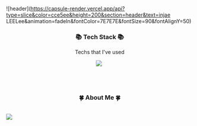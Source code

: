 <!--
### Hi there 👋
-->
<!--
**ginidino/ginidino** is a ✨ _special_ ✨ repository because its `README.md` (this file) appears on your GitHub profile.

Here are some ideas to get you started:

- 🔭 I’m currently working on ...
- 🌱 I’m currently learning ...
- 👯 I’m looking to collaborate on ...
- 🤔 I’m looking for help with ...
- 💬 Ask me about ...
- 📫 How to reach me: ...
- 😄 Pronouns: ...
- ⚡ Fun fact: ...
-->

![header](https://capsule-render.vercel.app/api?type=slice&color=cce5ee&height=200&section=header&text=injae LEELee&animation=fadeIn&fontColor=7E7E7E&fontSize=90&fontAlignY=50)

<h3 align="center">📚 Tech Stack 📚</h3>
<p align="center">Techs that I've used</p>

<p align = "center">
  <img src="https://img.shields.io/badge/Java-006D5C?style=flat-square&logo=Java&logoColor=white"/></a>&nbsp 

<br><br>
<h3 align="center">🍀 About Me 🍀</h3><br>
<a href="https://www.instagram.com/jaeyaaa._.1ee3/"><img src="https://img.shields.io/badge/Instagram-Drawing-EEEEEE?style=for-the-badge&logo=instagram&logoColor=white"/></a>&nbsp
